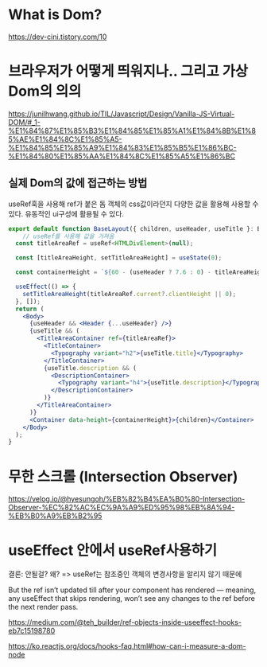 # What is Dom?
https://dev-cini.tistory.com/10

# 브라우저가 어떻게 띄워지나.. 그리고 가상Dom의 의의
https://junilhwang.github.io/TIL/Javascript/Design/Vanilla-JS-Virtual-DOM/#_1-%E1%84%87%E1%85%B3%E1%84%85%E1%85%A1%E1%84%8B%E1%85%AE%E1%84%8C%E1%85%A5-%E1%84%85%E1%85%A9%E1%84%83%E1%85%B5%E1%86%BC-%E1%84%80%E1%85%AA%E1%84%8C%E1%85%A5%E1%86%BC


## 실제 Dom의 값에 접근하는 방법

useRef훅을 사용해 ref가 붙은 돔 객체의 css값이라던지 다양한
값을 활용해 사용할 수 있다. 
유동적인 ui구성에 활용될 수 있다.

```jsx
export default function BaseLayout({ children, useHeader, useTitle }: BaseLayoutProps) {
    // useRef를 사용해 값을 가져옴
  const titleAreaRef = useRef<HTMLDivElement>(null);

  const [titleAreaHeight, setTitleAreaHeight] = useState(0);

  const containerHeight = `${60 - (useHeader ? 7.6 : 0) - titleAreaHeight / 10}rem`;

  useEffect(() => {
    setTitleAreaHeight(titleAreaRef.current?.clientHeight || 0);
  }, []);
  return (
    <Body>
      {useHeader && <Header {...useHeader} />}
      {useTitle && (
        <TitleAreaContainer ref={titleAreaRef}>
          <TitleContainer>
            <Typography variant="h2">{useTitle.title}</Typography>
          </TitleContainer>
          {useTitle.description && (
            <DescriptionContainer>
              <Typography variant="h4">{useTitle.description}</Typography>
            </DescriptionContainer>
          )}
        </TitleAreaContainer>
      )}
      <Container data-height={containerHeight}>{children}</Container>
    </Body>
  );
}
```
# 무한 스크롤 (Intersection Observer)
https://velog.io/@hyesungoh/%EB%82%B4%EA%B0%80-Intersection-Observer-%EC%82%AC%EC%9A%A9%ED%95%98%EB%8A%94-%EB%B0%A9%EB%B2%95

# useEffect 안에서 useRef사용하기

결론: 안될걸?
왜? => useRef는 참조중인 객체의 변경사항을 알리지 않기 때문에

But the ref isn’t updated till after your component has rendered — meaning, any useEffect that skips rendering, won’t see any changes to the ref before the next render pass.

https://medium.com/@teh_builder/ref-objects-inside-useeffect-hooks-eb7c15198780

https://ko.reactjs.org/docs/hooks-faq.html#how-can-i-measure-a-dom-node